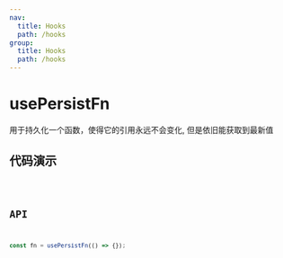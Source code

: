 ```yaml
---
nav:
  title: Hooks
  path: /hooks
group:
  title: Hooks
  path: /hooks
---
```


# usePersistFn

用于持久化一个函数，使得它的引用永远不会变化, 但是依旧能获取到最新值

## 代码演示

<code src='./demo' />

## API

```javascript
const fn = usePersistFn(() => {});
```

